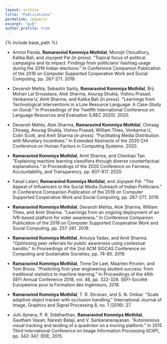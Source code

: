 ```yaml
---
layout: archive
title: "Publications"
permalink: /papers/
excerpt: "pub"
author_profile: true
---
```


{% include base_path %}

* Anmol Panda, __Ramaravind Kommiya Mothilal__, Monojit Choudhury, Kalika Bali, and Joyojeet Pal *(in press)*. "Topical focus of political campaigns and its impact: Findings from politicians’ hashtag usage during the 2019 Indian elections." In Conference Companion Publication of the 2019 on Computer Supported Cooperative Work and Social Computing, pp. 267-271. 2019.

* Devansh Mehta, Sebastin Santy, __Ramaravind Kommiya Mothilal__, Brij Mohan Lal Srivastava, Alok Sharma, Anurag Shukla, Vishnu Prasad, Venkanna U, Amit Sharma, and Kalika Bali *(in press)*. "Learnings from Technological Interventions in a Low Resource Language: A Case-Study on Gondi." In Proceedings of the Twelfth International Conference on Language Resources and Evaluation (LREC 2020). 2020.

* Devansh Mehta, Alok Sharma, __Ramaravind Kommiya Mothilal__, Chiraag Chiraag, Anurag Shukla, Vishnu Prasad, William Thies, Venkanna U, 	Colin Scott, and Amit Sharma *(in press)*. "Facilitating Media Distribution with Monetary Incentives." In Extended Abstracts of the 2020 CHI Conference on Human Factors in Computing Systems. 2020.

* __Ramaravind Kommiya Mothilal__, Amit Sharma, and Chenhao Tan. "Explaining machine learning classifiers through diverse counterfactual explanations." In Proceedings of the 2020 Conference on Fairness, Accountability, and Transparency, pp. 607-617. 2020.

* Faisal Lalani, __Ramaravind Kommiya Mothilal__, and Joyojeet Pal. "The Appeal of Influencers to the Social Media Outreach of Indian Politicians." In Conference Companion Publication of the 2019 on Computer Supported Cooperative Work and Social Computing, pp. 267-271. 2019.

* __Ramaravind Kommiya Mothilal__, Devansh Mehta, Alok Sharma, William Thies, and Amit Sharma. "Learnings from an ongoing deployment of an IVR-based platform for voter awareness." In Conference Companion Publication of the 2019 on Computer Supported Cooperative Work and Social Computing, pp. 257-261. 2019.

* __Ramaravind Kommiya Mothilal__, Amulya Yadav, and Amit Sharma. "Optimizing peer referrals for public awareness using contextual bandits." In Proceedings of the 2nd ACM SIGCAS Conference on Computing and Sustainable Societies, pp. 74-85. 2019.

* __Ramaravind Kommiya Mothilal__, Tinne De Laet, Maarten Pinxten, and Tom Broos. "Predicting first-year engineering student success: from traditional statistics to machine learning." In Proceedings of the 46th SEFI Annual Conference 2018, vol. 46, pp. 322-329. SEFI-Société Européenne pour la Formation des Ingénieurs, 2018.

* __Ramaravind Kommiya Mothilal__, T. R. Shravan, and S. N. Omkar. "Scale adaptive object tracker with occlusion handling." International Journal of Image, Graphics and Signal Processing 8, no. 1 (2016): 27.

* Juhi Ajmera, P. R. Siddharthan, __Ramaravind Kommiya Mothilal__, Gautham Vasan, Naresh Balaji, and V. Sankaranarayanan. "Autonomous visual tracking and landing of a quadrotor on a moving platform." In 2015 Third International Conference on Image Information Processing (ICIIP), pp. 342-347. IEEE, 2015.
